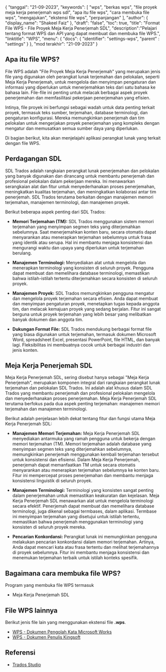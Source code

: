 {
"tanggal": "21-09-2023",
  "keywords": [
"wps",
"berkas wps",
"file proyek meja kerja penerjemah wps sdl",
"apa itu file wps",
"cara membuka file wps",
"mengajukan",
"ekstensi file wps",
"perpanjangan"
],
  "author": {
"display_name": "Shakeel Faiz"
},
"draft": "false",
"toc": true,
"title": "Format File WPS - File Proyek Meja Kerja Penerjemah SDL",
  "description":"Pelajari tentang format WPS dan API yang dapat membuat dan membuka file WPS.",
"linktitle": "WPS",
  "menu": {
    "docs": {
      "identifier": "settings-wps",
"parent" : "settings"
}
},
"mod terakhir": "21-09-2023"
}

## Apa itu file WPS?

File WPS adalah "File Proyek Meja Kerja Penerjemah" yang merupakan jenis file yang digunakan oleh perangkat lunak terjemahan dan pelokalan, seperti Meja Kerja Penerjemah, untuk mengelola dan menyimpan pengaturan dan informasi yang diperlukan untuk menerjemahkan teks dari satu bahasa ke bahasa lain. File-file ini penting untuk melacak berbagai aspek proyek penerjemahan dan memfasilitasi pekerjaan penerjemahan yang efisien.

Intinya, file proyek ini berfungsi sebagai wadah untuk data penting terkait proyek, termasuk teks sumber, terjemahan, database terminologi, dan pengaturan konfigurasi. Mereka memungkinkan penerjemah dan tim pelokalan untuk mengerjakan proyek penerjemahan yang kompleks dengan mengatur dan memusatkan semua sumber daya yang diperlukan.

Di bagian berikut, kita akan menjelajahi aplikasi perangkat lunak yang terkait dengan file WPS.

## Perdagangan SDL

SDL Trados adalah rangkaian perangkat lunak penerjemahan dan pelokalan yang banyak digunakan dan dirancang untuk membantu penerjemah dan profesional pelokalan dalam pekerjaan mereka. Ini menawarkan serangkaian alat dan fitur untuk menyederhanakan proses penerjemahan, meningkatkan kualitas terjemahan, dan meningkatkan kolaborasi antar tim penerjemah. SDL Trados terutama berkaitan dengan manajemen memori terjemahan, manajemen terminologi, dan manajemen proyek.

Berikut beberapa aspek penting dari SDL Trados:

- **Memori Terjemahan (TM):** SDL Trados menggunakan sistem memori terjemahan yang menyimpan segmen teks yang diterjemahkan sebelumnya. Saat menerjemahkan konten baru, secara otomatis dapat menyarankan atau menerapkan terjemahan sebelumnya untuk frasa yang identik atau serupa. Hal ini membantu menjaga konsistensi dan mengurangi waktu dan upaya yang diperlukan untuk terjemahan berulang.

- **Manajemen Terminologi:** Menyediakan alat untuk mengelola dan menerapkan terminologi yang konsisten di seluruh proyek. Pengguna dapat membuat dan memelihara database terminologi, memastikan bahwa istilah-istilah tertentu diterjemahkan secara konsisten di seluruh proyek.

- **Manajemen Proyek:** SDL Trados memungkinkan pengguna mengatur dan mengelola proyek terjemahan secara efisien. Anda dapat membuat dan menyimpan pengaturan proyek, menetapkan tugas kepada anggota tim, dan melacak kemajuan proyek yang sedang berjalan. Fitur ini sangat berguna untuk proyek terjemahan yang lebih besar yang melibatkan banyak dokumen dan anggota tim.

- **Dukungan Format File:** SDL Trados mendukung berbagai format file yang biasa digunakan untuk terjemahan, termasuk dokumen Microsoft Word, spreadsheet Excel, presentasi PowerPoint, file HTML, dan banyak lagi. Fleksibilitas ini membuatnya cocok untuk berbagai industri dan jenis konten.

## Meja Kerja Penerjemah SDL

Meja Kerja Penerjemah SDL, sering disebut hanya sebagai "Meja Kerja Penerjemah", merupakan komponen integral dari rangkaian perangkat lunak terjemahan dan pelokalan SDL Trados. Ini adalah alat khusus dalam SDL Trados yang membantu penerjemah dan profesional pelokalan mengelola dan menyederhanakan proses penerjemahan. Meja Kerja Penerjemah SDL terutama berfokus pada dua aspek penting terjemahan: manajemen memori terjemahan dan manajemen terminologi.

Berikut adalah penjelasan lebih dekat tentang fitur dan fungsi utama Meja Kerja Penerjemah SDL:

- **Manajemen Memori Terjemahan:** Meja Kerja Penerjemah SDL menyediakan antarmuka yang ramah pengguna untuk bekerja dengan memori terjemahan (TM). Memori terjemahan adalah database yang menyimpan segmen teks yang diterjemahkan sebelumnya, memungkinkan penerjemah menggunakan kembali terjemahan tersebut untuk konsistensi dan efisiensi. Dalam Meja Kerja Penerjemah, penerjemah dapat memanfaatkan TM untuk secara otomatis menyarankan atau menerapkan terjemahan sebelumnya ke konten baru. Fitur ini mempercepat proses penerjemahan dan membantu menjaga konsistensi linguistik di seluruh proyek.

- **Manajemen Terminologi:** Terminologi yang konsisten sangat penting dalam penerjemahan untuk memastikan keakuratan dan kejelasan. Meja Kerja Penerjemah SDL menawarkan alat untuk mengelola terminologi secara efektif. Penerjemah dapat membuat dan memelihara database terminologi, juga dikenal sebagai termbases, dalam aplikasi. Termbase ini menyimpan terjemahan yang disetujui untuk istilah tertentu, memastikan bahwa penerjemah menggunakan terminologi yang konsisten di seluruh proyek mereka.

- **Pencarian Konkordansi:** Perangkat lunak ini memungkinkan pengguna melakukan pencarian konkordansi dalam memori terjemahan. Artinya, Anda dapat mencari kata atau frasa tertentu dan melihat terjemahannya di proyek sebelumnya. Fitur ini membantu menjaga konsistensi dan menemukan terjemahan terbaik untuk istilah konteks spesifik.

## Bagaimana cara membuka file WPS?

Program yang membuka file WPS termasuk

- Meja Kerja Penerjemah SDL

## File WPS lainnya

Berikut jenis file lain yang menggunakan ekstensi file **.wps**.

- [WPS - Dokumen Pengolah Kata Microsoft Works](/id/word-processing/wps/)
- [WPS - Dokumen Penulis Kingsoft](/id/word-processing/wps-kingsoft/)

## Referensi
* [Trados Studio](https://en.wikipedia.org/wiki/Trados_Studio)
